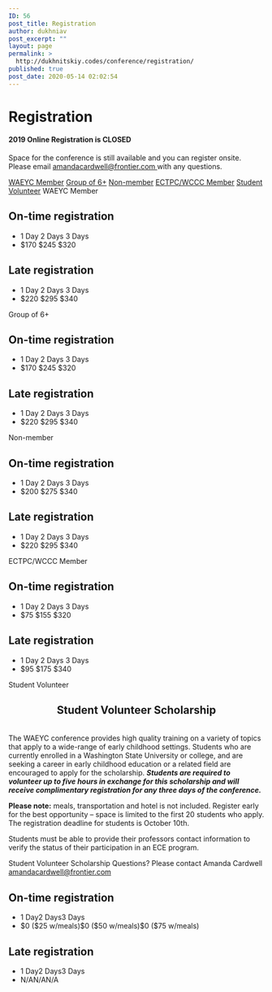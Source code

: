 ```yaml
---
ID: 56
post_title: Registration
author: dukhniav
post_excerpt: ""
layout: page
permalink: >
  http://dukhnitskiy.codes/conference/registration/
published: true
post_date: 2020-05-14 02:02:54
---
```

<h1>Registration</h1>		
				<h4>2019 Online Registration is CLOSED</h4>
																						<p><p>Space for the conference is still available and you can register onsite. Please email <a href="mailto:amandacardwell@frontier.com">amandacardwell@frontier.com </a>with any questions.  </p></p>
									<a href="">WAEYC Member</a>
									<a href="">Group of 6+</a>
									<a href="">Non-member</a>
									<a href="">ECTPC/WCCC Member</a>
									<a href="">Student Volunteer</a>
									WAEYC Member
  <h2>On-time registration</h2>
  <ul>
    <li>
      1 Day
      2 Days
      3 Days
    </li>
    <li>
      $170
      $245
      $320
    </li>
  </ul>
  <h2>Late registration</h2>
  <ul>
    <li>
      1 Day
      2 Days
      3 Days
    </li>
    <li>
      $220
      $295
      $340
    </li>
  </ul>
									Group of 6+
  <h2>On-time registration</h2>
  <ul>
    <li>
      1 Day
      2 Days
      3 Days
    </li>
    <li>
      $170
      $245
      $320
    </li>
  </ul>
  <h2>Late registration</h2>
  <ul>
    <li>
      1 Day
      2 Days
      3 Days
    </li>
    <li>
      $220
      $295
      $340
    </li>
  </ul>
									Non-member
  <h2>On-time registration</h2>
  <ul>
    <li>
      1 Day
      2 Days
      3 Days
    </li>
    <li>
      $200
      $275
      $340
    </li>
  </ul>
  <h2>Late registration</h2>
  <ul>
    <li>
      1 Day
      2 Days
      3 Days
    </li>
    <li>
      $220
      $295
      $340
    </li>
  </ul>
									ECTPC/WCCC Member
  <h2>On-time registration</h2>
  <ul>
    <li>
      1 Day
      2 Days
      3 Days
    </li>
    <li>
      $75
      $155
      $320
    </li>
  </ul>
  <h2>Late registration</h2>
  <ul>
    <li>
      1 Day
      2 Days
      3 Days
    </li>
    <li>
      $95
      $175
      $340
    </li>
  </ul>
									Student Volunteer
					<h2 style="text-align: center;">Student Volunteer Scholarship</h2><p><br />The WAEYC conference provides high quality training on a variety of topics that apply to a wide-range of early childhood settings. Students who are currently enrolled in a Washington State University or college, and are seeking a career in early childhood education or a related field are encouraged to apply for the scholarship. <em><strong>Students are required to volunteer up to five hours in exchange for this scholarship and will receive complimentary registration for any three days of the conference.</strong> </em></p><p><strong>Please note:</strong> meals, transportation and hotel is not included. Register early for the best opportunity &#8211; space is limited to the first 20 students who apply. The registration deadline for students is October 10th.</p><p>Students must be able to provide their professors contact information to verify the status of their participation in an ECE program.</p><p>Student Volunteer Scholarship Questions? Please contact Amanda Cardwell <a href="mailto:amandacardwell@frontier.com">amandacardwell@frontier.com</a></p><h2>On-time registration</h2><ul><li>1 Day2 Days3 Days</li><li>$0 ($25 w/meals)$0 ($50 w/meals)$0 ($75 w/meals)</li></ul><h2>Late registration</h2><ul><li>1 Day2 Days3 Days</li><li>N/AN/AN/A</li></ul>